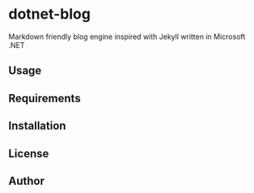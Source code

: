 # dotnet-blog

Markdown friendly blog engine inspired with Jekyll written in Microsoft .NET

## Usage

## Requirements

## Installation

## License

## Author
